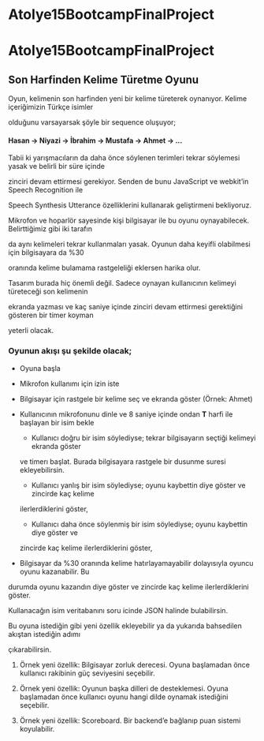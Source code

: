 # Atolye15BootcampFinalProject

# Atolye15BootcampFinalProject

## Son Harfinden Kelime Türetme Oyunu

Oyun, kelimenin son harfinden yeni bir kelime türeterek oynanıyor. Kelime içeriğimizin Türkçe isimler

olduğunu varsayarsak şöyle bir sequence oluşuyor;

#### Hasan -> Niyazi -> İbrahim -> Mustafa -> Ahmet -> …

Tabii ki yarışmacıların da daha önce söylenen terimleri tekrar söylemesi yasak ve belirli bir süre içinde

zinciri devam ettirmesi gerekiyor. Senden de bunu JavaScript ve webkit’in Speech Recognition ile

Speech Synthesis Utterance özelliklerini kullanarak geliştirmeni bekliyoruz.

Mikrofon ve hoparlör sayesinde kişi bilgisayar ile bu oyunu oynayabilecek. Belirttiğimiz gibi iki tarafın

da aynı kelimeleri tekrar kullanmaları yasak. Oyunun daha keyifli olabilmesi için bilgisayara da %30

oranında kelime bulamama rastgeleliği eklersen harika olur.

Tasarım burada hiç önemli değil. Sadece oynayan kullanıcının kelimeyi türeteceği son kelimenin

ekranda yazması ve kaç saniye içinde zinciri devam ettirmesi gerektiğini gösteren bir timer koyman

yeterli olacak.

### Oyunun akışı şu şekilde olacak;

- Oyuna başla

- Mikrofon kullanımı için izin iste

- Bilgisayar için rastgele bir kelime seç ve ekranda göster (Örnek: Ahmet)

- Kullanıcının mikrofonunu dinle ve 8 saniye içinde ondan **T**​ ​harfi ile başlayan bir isim bekle

  - Kullanıcı doğru bir isim söylediyse; tekrar bilgisayarın seçtiği kelimeyi ekranda göster

  ve timerı başlat. Burada bilgisayara rastgele bir dusunme suresi ekleyebilirsin.

  - Kullanıcı yanlış bir isim söylediyse; oyunu kaybettin diye göster ve zincirde kaç kelime

  ilerlerdiklerini göster,

  - Kullanıcı daha önce söylenmiş bir isim söylediyse; oyunu kaybettin diye göster ve

  zincirde kaç kelime ilerlerdiklerini göster,

- Bilgisayar da %30 oranında kelime hatırlayamayabilir dolayısıyla oyuncu oyunu kazanabilir. Bu

durumda oyunu kazandın diye göster ve zincirde kaç kelime ilerlerdiklerini göster.

Kullanacağın isim veritabanını soru icinde JSON halinde bulabilirsin.

Bu oyuna istediğin gibi yeni özellik ekleyebilir ya da yukarıda bahsedilen akıştan istediğin adımı

çıkarabilirsin.

1. Örnek yeni özellik: Bilgisayar zorluk derecesi. Oyuna başlamadan önce kullanıcı rakibinin güç seviyesini seçebilir.

2. Örnek yeni özellik: Oyunun başka dilleri de desteklemesi. Oyuna başlamadan önce kullanıcı oyunu hangi dilde oynamak istediğini seçebilir.

3. Örnek yeni özellik: Scoreboard. Bir backend’e bağlanıp puan sistemi koyulabilir.
